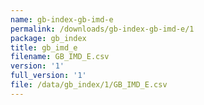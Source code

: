 ```yaml
---
name: gb-index-gb-imd-e
permalink: /downloads/gb-index-gb-imd-e/1
package: gb_index
title: gb_imd_e
filename: GB_IMD_E.csv
version: '1'
full_version: '1'
file: /data/gb_index/1/GB_IMD_E.csv
---
```

